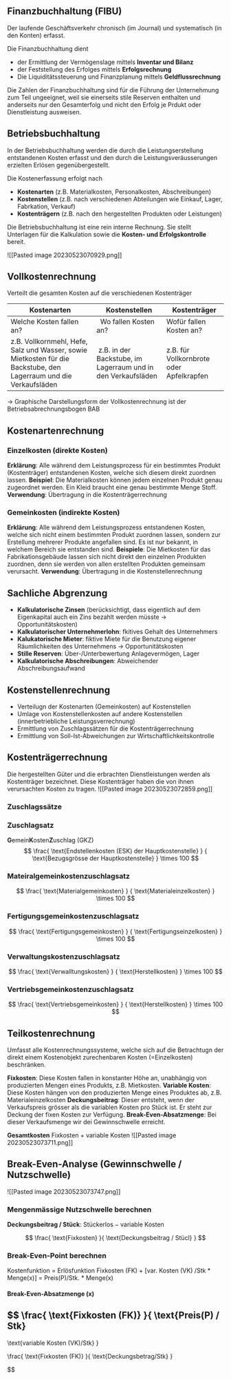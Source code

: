 ## Finanzbuchhaltung (FIBU)
Der laufende Geschäftsverkehr chronisch (im Journal) und systematisch (in den Konten) erfasst.

Die Finanzbuchhaltung dient
- der Ermittlung der Vermögenslage mittels **Inventar und Bilanz**
- der Feststellung des Erfolges mittels **Erfolgsrechnung**
- Die Liquiditätssteuerung und Finanzplanung mittels **Geldflussrechnung**

Die Zahlen der Finanzbuchhaltung sind für die Führung der Unternehmung zum Teil ungeeignet, weil sie einerseits stile Reserven enthalten und anderseits nur den Gesamterfolg und nicht den Erfolg je Prdukt oder Dienstleistung ausweisen.

## Betriebsbuchhaltung
In der Betriebsbuchhaltung werden die durch die Leistungserstellung entstandenen Kosten erfasst und den durch die Leistungsveräusserungen erzielten Erlösen gegenübergestellt.

Die Kostenerfassung erfolgt nach
- **Kostenarten** (z.B. Materialkosten, Personalkosten, Abschreibungen)
- **Kostenstellen** (z.B. nach verschiedenen Abteilungen wie Einkauf, Lager, Fabrkation, Verkauf)
- **Kostenträgern** (z.B. nach den hergestellten Produkten oder Leistungen)

Die Betriebsbuchhaltung ist eine rein interne Rechnung. Sie stellt Unterlagen für die Kalkulation sowie die **Kosten- und Erfolgskontrolle** bereit.

![[Pasted image 20230523070929.png]]

## Vollkostenrechnung
Verteilt die gesamten Kosten auf die verschiedenen Kostenträger

| Kostenarten | Kostenstellen | Kostenträger |
|-|-|-|
| Welche Kosten fallen an? |  Wo fallen Kosten an? | Wofür fallen Kosten an? |
| z.B. Vollkornmehl, Hefe, Salz und Wasser, sowie Mietkosten für die Backstube, den Lagerraum und die Verkaufsläden | z.B. in der Backstube, im Lagerraum und in den Verkaufsläden| z.B. für Vollkornbrote oder Apfelkrapfen |

-> Graphische Darstellungsform der Vollkostenrechnung ist der Betriebsabrechnungsbogen BAB

## Kostenartenrechnung

### Einzelkosten (direkte Kosten)
**Erklärung**: Alle während dem Leistungsprozess für ein bestimmtes Produkt (Kostenträger) entstandenen Kosten, welche sich diesem direkt zuordnen lassen.
**Beispiel**: Die Materialkosten können jedem einzelnen Produkt genau zugeordnet werden. Ein Kleid braucht eine genau bestimmte Menge Stoff.
**Verwendung**: Übertragung in die Kostenträgerrechnung

### Gemeinkosten (indirekte Kosten)
**Erklärung**: Alle während dem Leistungsprozess entstandenen Kosten, welche sich nicht einem bestimmten Produkt zuordnen lassen, sondern zur Erstellung mehrerer Produkte angefallen sind. Es ist nur bekannt, in welchem Bereich sie entstanden sind.
**Beispiele**: Die Mietkosten für das Fabrikationsgebäude lassen sich nicht direkt den einzelnen Produkten zuordnen, denn sie werden von allen erstellten Produkten gemeinsam verursacht.
**Verwendung**: Übertragung in die Kostenstellenrechnung

## Sachliche Abgrenzung
- **Kalkulatorische Zinsen** (berücksichtigt, dass eigentlich auf dem Eigenkapital auch ein Zins bezahlt werden müsste -> Opportunitätskosten)
- **Kalkulatorischer Unternehmerlohn**: fkitives Gehalt des Unternehmers
- **Kalukatorische Mieter**: fiktive Miete für die Benutzung eigener Räumlichkeiten des Unternehmens -> Opportunitätskosten
- **Stille Reserven**: Über-/Unterbewertung Anlagevermögen, Lager
- **Kalkulatorische Abschreibungen**: Abweichender Abschreibungsaufwand

## Kostenstellenrechnung
- Verteilugn der Kostenarten (Gemeinkosten) auf Kostenstellen
- Umlage von Kostenstellenkosten auf andere Kostenstellen (innerbetriebliche Leistungsverrechnung)
- Ermittlung von Zuschlagssätzen für die Kostenträgerrechnung
- Ermittlung von Soll-Ist-Abweichungen zur Wirtschaftlichkeitskontrolle

## Kostenträgerrechnung
Die hergestellten Güter und die erbrachten Dienstleistungen werden als Kostenträger bezeichnet. Diese Kostenträger haben die von ihnen verursachten Kosten zu tragen.
![[Pasted image 20230523072859.png]]


### Zuschlagssätze

### Zuschlagsatz
**G**emein**K**osten**Z**uschlag (GKZ)
$$
\frac{
\text{Endstellenkosten (ESK) der Hauptkostenstelle}
}
{
\text{Bezugsgrösse der Hauptkostenstelle}
}
\times
100
$$
### Mateiralgemeinkostenzuschlagsatz
$$
\frac{
\text{Materialgemeinkosten}
}
{
\text{Materialeinzelkosten}
}
\times
100
$$

### Fertigungsgemeinkostenzuschlagsatz
$$
\frac{
\text{Fertigungsgemeinkosten}
}
{
\text{Fertigungseinzelkosten}
}
\times
100
$$

### Verwaltungskostenzuschlagsatz
$$
\frac{
\text{Verwalltungskosten}
}
{
\text{Herstellkosten}
}
\times
100
$$

### Vertriebsgemeinkostenzuschlagsatz
$$
\frac{
\text{Vertriebsgemeinkosten}
}
{
\text{Herstellkosten}
}
\times
100
$$

## Teilkostenrechnung
Umfasst alle Kostenrechnungssysteme, welche sich auf die Betrachtugn der direkt einem Kostenobjekt zurechenbaren Kosten (=Einzelkosten) beschränken.

**Fixkosten**: Diese Kosten fallen in konstanter Höhe an, unabhängig von produzierten Mengen eines Produkts, z.B. Mietkosten.
**Variable Kosten**: Diese Kosten hängen von den produzierten Menge eines Produktes ab, z.B. Materialeinzelkosten
**Deckungsbeitrag**: Dieser entsteht, wenn der Verkaufspreis grösser als die variablen Kosten pro Stück ist. Er steht zur Deckung der fixen Kosten zur Verfügung.
**Break-Even-Absatzmenge**: Bei dieser Verkaufsmenge wir dei Gewinnschwelle erreicht.

**Gesamtkosten** Fixkosten + variable Kosten 
![[Pasted image 20230523073711.png]]

## Break-Even-Analyse (Gewinnschwelle / Nutzschwelle)
![[Pasted image 20230523073747.png]]

### Mengenmässige Nutzschwelle berechnen
**Deckungsbeitrag / Stück**: $\text{Stückerlos} - \text{variable Kosten}$

$$
\frac{
\text{Fixkosten}
}{
\text{Deckungsbeitrag / Stücl}
}
$$
### Break-Even-Point berechnen

Kostenfunktion = Erlösfunktion
Fixkosten (FK) + \[var. Kosten (VK) /Stk * Menge(x)\] = Preis(P)/Stk. * Menge(x)

#### Break-Even-Absatzmenge (x)
$$
\frac{
\text{Fixkosten (FK)}
}{
\text{Preis(P) / Stk}
-
\text{variable Kosten (VK)/Stk}
}

$$
$$
\frac{
\text{Fixkosten (FK)}
}{
\text{Deckungsbetrag/Stk}
}

$$
